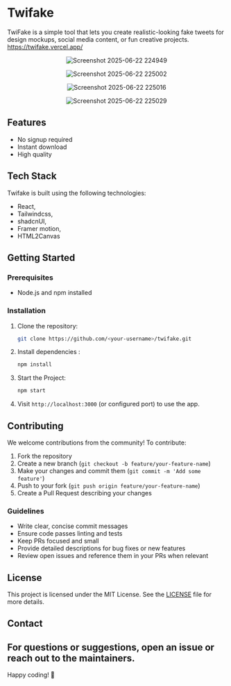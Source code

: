 # Twifake

TwiFake is a simple tool that lets you create realistic-looking fake tweets for design mockups, social media content, or fun creative projects.
https://twifake.vercel.app/

<div align="center">
 
![Screenshot 2025-06-22 224949](https://github.com/user-attachments/assets/48604316-3c4d-4d1c-8ef4-882106527b6d)

</div>

<div align="center">

![Screenshot 2025-06-22 225002](https://github.com/user-attachments/assets/d4e32f85-0657-4663-a69f-aa14d59fd1ff)

</div>

<div align="center">

![Screenshot 2025-06-22 225016](https://github.com/user-attachments/assets/77bc299e-66c6-42b1-8b0c-4fc83bf6e42c)

</div>

<div align="center">

![Screenshot 2025-06-22 225029](https://github.com/user-attachments/assets/43305de1-32cd-4a91-bb61-3f723aeba40f)


</div>

## Features
- No signup required
- Instant download
- High quality

## Tech Stack
Twifake is built using the following technologies:
- React,
- Tailwindcss,
- shadcnUI,
- Framer motion,
- HTML2Canvas

## Getting Started
### Prerequisites
- Node.js and npm installed

### Installation
1. Clone the repository:
    ```bash
    git clone https://github.com/<your-username>/twifake.git
2. Install dependencies :
    ```bash
    npm install
3. Start the Project:
    ```bash
    npm start
    ```
4. Visit `http://localhost:3000` (or configured port) to use the app.

## Contributing
We welcome contributions from the community! To contribute:
1. Fork the repository
2. Create a new branch (`git checkout -b feature/your-feature-name`)
3. Make your changes and commit them (`git commit -m 'Add some feature'`)
4. Push to your fork (`git push origin feature/your-feature-name`)
5. Create a Pull Request describing your changes

### Guidelines
- Write clear, concise commit messages
- Ensure code passes linting and tests
- Keep PRs focused and small
- Provide detailed descriptions for bug fixes or new features
- Review open issues and reference them in your PRs when relevant

## License
This project is licensed under the MIT License. See the [LICENSE](LICENSE) file for more details.

## Contact
For questions or suggestions, open an issue or reach out to the maintainers.
---
Happy coding! 🚀
